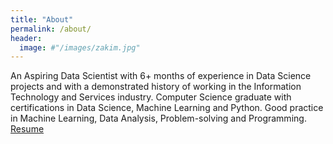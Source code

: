 ```yaml
---
title: "About"
permalink: /about/
header:
  image: #"/images/zakim.jpg"
---
```


An Aspiring Data Scientist with 6+ months of experience in Data Science projects and with a demonstrated history of working in the Information Technology and Services industry. Computer Science graduate with certifications in Data Science, Machine Learning and Python. Good practice in Machine Learning, Data Analysis, Problem-solving and Programming. <br>
[Resume](/_pages/resume.html) <br>
